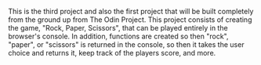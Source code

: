 This is the third project and also the first project that will be built completely from the ground up from The Odin Project. This project consists of creating the game, "Rock, Paper, Scissors", that can be played entirely in the browser's console. In addition, functions are created so then "rock", "paper", or "scissors" is returned in the console, so then it takes the user choice and returns it, keep track of the players score, and more.
